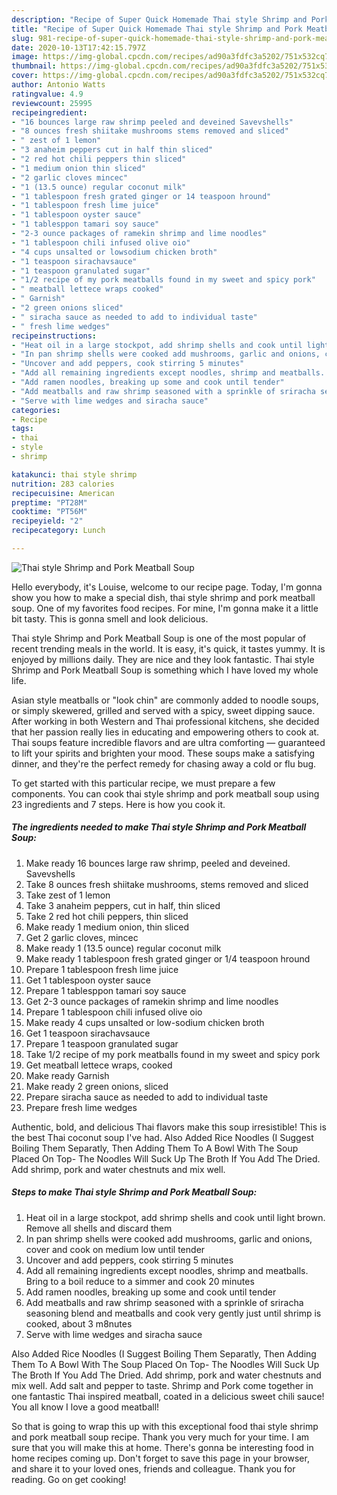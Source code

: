 ```yaml
---
description: "Recipe of Super Quick Homemade Thai style Shrimp and Pork Meatball Soup"
title: "Recipe of Super Quick Homemade Thai style Shrimp and Pork Meatball Soup"
slug: 981-recipe-of-super-quick-homemade-thai-style-shrimp-and-pork-meatball-soup
date: 2020-10-13T17:42:15.797Z
image: https://img-global.cpcdn.com/recipes/ad90a3fdfc3a5202/751x532cq70/thai-style-shrimp-and-pork-meatball-soup-recipe-main-photo.jpg
thumbnail: https://img-global.cpcdn.com/recipes/ad90a3fdfc3a5202/751x532cq70/thai-style-shrimp-and-pork-meatball-soup-recipe-main-photo.jpg
cover: https://img-global.cpcdn.com/recipes/ad90a3fdfc3a5202/751x532cq70/thai-style-shrimp-and-pork-meatball-soup-recipe-main-photo.jpg
author: Antonio Watts
ratingvalue: 4.9
reviewcount: 25995
recipeingredient:
- "16 bounces large raw shrimp peeled and deveined Savevshells"
- "8 ounces fresh shiitake mushrooms stems removed and sliced"
- " zest of 1 lemon"
- "3 anaheim peppers cut in half thin sliced"
- "2 red hot chili peppers thin sliced"
- "1 medium onion thin sliced"
- "2 garlic cloves mincec"
- "1 (13.5 ounce) regular coconut milk"
- "1 tablespoon fresh grated ginger or 14 teaspoon hround"
- "1 tablespoon fresh lime juice"
- "1 tablespoon oyster sauce"
- "1 tablesppon tamari soy sauce"
- "2-3 ounce packages of ramekin shrimp and lime noodles"
- "1 tablespoon chili infused olive oio"
- "4 cups unsalted or lowsodium chicken broth"
- "1 teaspoon sirachavsauce"
- "1 teaspoon granulated sugar"
- "1/2 recipe of my pork meatballs found in my sweet and spicy pork"
- " meatball lettece wraps cooked"
- " Garnish"
- "2 green onions sliced"
- " siracha sauce as needed to add to individual taste"
- " fresh lime wedges"
recipeinstructions:
- "Heat oil in a large stockpot, add shrimp shells and cook until light brown. Remove all shells and discard them"
- "In pan shrimp shells were cooked add mushrooms, garlic and onions, cover and cook on medium low until tender"
- "Uncover and add peppers, cook stirring 5 minutes"
- "Add all remaining ingredients except noodles, shrimp and meatballs. Bring to a boil reduce to a simmer and cook 20 minutes"
- "Add ramen noodles, breaking up some and cook until tender"
- "Add meatballs and raw shrimp seasoned with a sprinkle of sriracha seasoning blend and meatballs and cook very gently just until shrimp is cooked, about 3 m8nutes"
- "Serve with lime wedges and siracha sauce"
categories:
- Recipe
tags:
- thai
- style
- shrimp

katakunci: thai style shrimp 
nutrition: 283 calories
recipecuisine: American
preptime: "PT28M"
cooktime: "PT56M"
recipeyield: "2"
recipecategory: Lunch

---
```



![Thai style Shrimp and Pork Meatball Soup](https://img-global.cpcdn.com/recipes/ad90a3fdfc3a5202/751x532cq70/thai-style-shrimp-and-pork-meatball-soup-recipe-main-photo.jpg)

Hello everybody, it's Louise, welcome to our recipe page. Today, I'm gonna show you how to make a special dish, thai style shrimp and pork meatball soup. One of my favorites food recipes. For mine, I'm gonna make it a little bit tasty. This is gonna smell and look delicious.

Thai style Shrimp and Pork Meatball Soup is one of the most popular of recent trending meals in the world. It is easy, it's quick, it tastes yummy. It is enjoyed by millions daily. They are nice and they look fantastic. Thai style Shrimp and Pork Meatball Soup is something which I have loved my whole life.

Asian style meatballs or &#34;look chin&#34; are commonly added to noodle soups, or simply skewered, grilled and served with a spicy, sweet dipping sauce. After working in both Western and Thai professional kitchens, she decided that her passion really lies in educating and empowering others to cook at. Thai soups feature incredible flavors and are ultra comforting — guaranteed to lift your spirits and brighten your mood. These soups make a satisfying dinner, and they&#39;re the perfect remedy for chasing away a cold or flu bug.


To get started with this particular recipe, we must prepare a few components. You can cook thai style shrimp and pork meatball soup using 23 ingredients and 7 steps. Here is how you cook it.

<!--inarticleads1-->

##### The ingredients needed to make Thai style Shrimp and Pork Meatball Soup:

1. Make ready 16 bounces large raw shrimp, peeled and deveined. Savevshells
1. Take 8 ounces fresh shiitake mushrooms, stems removed and sliced
1. Take  zest of 1 lemon
1. Take 3 anaheim peppers, cut in half, thin sliced
1. Take 2 red hot chili peppers, thin sliced
1. Make ready 1 medium onion, thin sliced
1. Get 2 garlic cloves, mincec
1. Make ready 1 (13.5 ounce) regular coconut milk
1. Make ready 1 tablespoon fresh grated ginger or 1/4 teaspoon hround
1. Prepare 1 tablespoon fresh lime juice
1. Get 1 tablespoon oyster sauce
1. Prepare 1 tablesppon tamari soy sauce
1. Get 2-3 ounce packages of ramekin shrimp and lime noodles
1. Prepare 1 tablespoon chili infused olive oio
1. Make ready 4 cups unsalted or low-sodium chicken broth
1. Get 1 teaspoon sirachavsauce
1. Prepare 1 teaspoon granulated sugar
1. Take 1/2 recipe of my pork meatballs found in my sweet and spicy pork
1. Get  meatball lettece wraps, cooked
1. Make ready  Garnish
1. Make ready 2 green onions, sliced
1. Prepare  siracha sauce as needed to add to individual taste
1. Prepare  fresh lime wedges


Authentic, bold, and delicious Thai flavors make this soup irresistible! This is the best Thai coconut soup I&#39;ve had. Also Added Rice Noodles (I Suggest Boiling Them Separatly, Then Adding Them To A Bowl With The Soup Placed On Top- The Noodles Will Suck Up The Broth If You Add The Dried. Add shrimp, pork and water chestnuts and mix well. 

<!--inarticleads2-->

##### Steps to make Thai style Shrimp and Pork Meatball Soup:

1. Heat oil in a large stockpot, add shrimp shells and cook until light brown. Remove all shells and discard them
1. In pan shrimp shells were cooked add mushrooms, garlic and onions, cover and cook on medium low until tender
1. Uncover and add peppers, cook stirring 5 minutes
1. Add all remaining ingredients except noodles, shrimp and meatballs. Bring to a boil reduce to a simmer and cook 20 minutes
1. Add ramen noodles, breaking up some and cook until tender
1. Add meatballs and raw shrimp seasoned with a sprinkle of sriracha seasoning blend and meatballs and cook very gently just until shrimp is cooked, about 3 m8nutes
1. Serve with lime wedges and siracha sauce


Also Added Rice Noodles (I Suggest Boiling Them Separatly, Then Adding Them To A Bowl With The Soup Placed On Top- The Noodles Will Suck Up The Broth If You Add The Dried. Add shrimp, pork and water chestnuts and mix well. Add salt and pepper to taste. Shrimp and Pork come together in one fantastic Thai inspired meatball, coated in a delicious sweet chili sauce! You all know I love a good meatball! 

So that is going to wrap this up with this exceptional food thai style shrimp and pork meatball soup recipe. Thank you very much for your time. I am sure that you will make this at home. There's gonna be interesting food in home recipes coming up. Don't forget to save this page in your browser, and share it to your loved ones, friends and colleague. Thank you for reading. Go on get cooking!
